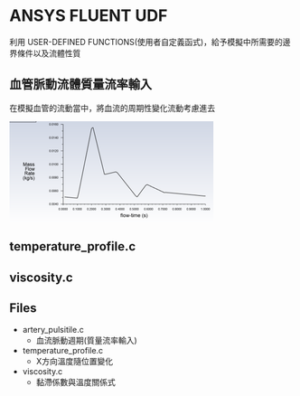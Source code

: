 # ANSYS FLUENT UDF
利用 USER-DEFINED FUNCTIONS(使用者自定義函式)，給予模擬中所需要的邊界條件以及流體性質
## 血管脈動流體質量流率輸入
在模擬血管的流動當中，將血流的周期性變化流動考慮進去

![image](https://github.com/HaoWeiChu/ANSYS_FLUENT_UDF/blob/main/Artery_Pulsitile%20flow/Pulsatile%20blood%20flow.png)



## temperature_profile.c


## viscosity.c



## Files
* artery_pulsitile.c
  * 血流脈動週期(質量流率輸入)
* temperature_profile.c
  * X方向溫度隨位置變化
* viscosity.c
  * 黏滯係數與溫度關係式
